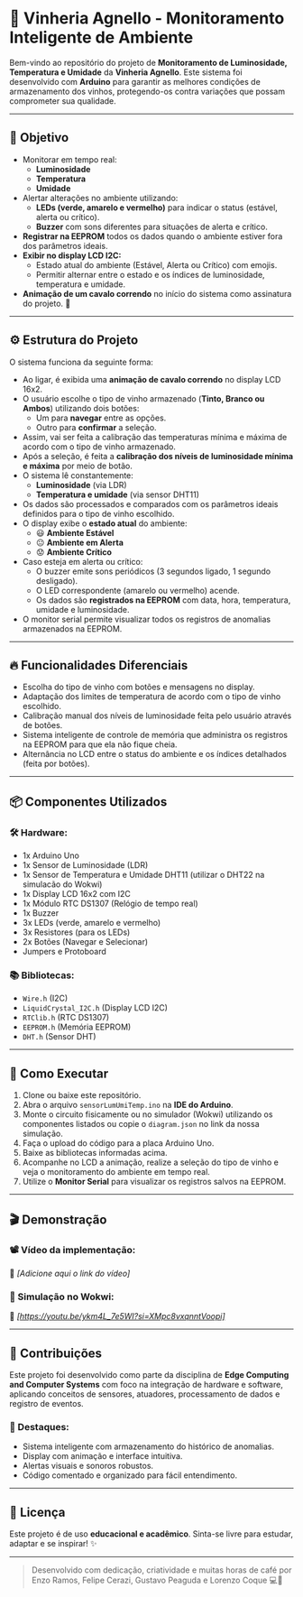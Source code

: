 # 🍷 Vinheria Agnello - Monitoramento Inteligente de Ambiente

Bem-vindo ao repositório do projeto de **Monitoramento de Luminosidade, Temperatura e Umidade** da **Vinheria Agnello**. Este sistema foi desenvolvido com **Arduino** para garantir as melhores condições de armazenamento dos vinhos, protegendo-os contra variações que possam comprometer sua qualidade.

---

## 📌 Objetivo

- Monitorar em tempo real:
  - **Luminosidade**
  - **Temperatura**
  - **Umidade**
- Alertar alterações no ambiente utilizando:
  - **LEDs (verde, amarelo e vermelho)** para indicar o status (estável, alerta ou crítico).
  - **Buzzer** com sons diferentes para situações de alerta e crítico.
- **Registrar na EEPROM** todos os dados quando o ambiente estiver fora dos parâmetros ideais.
- **Exibir no display LCD I2C:**
  - Estado atual do ambiente (Estável, Alerta ou Crítico) com emojis.
  - Permitir alternar entre o estado e os índices de luminosidade, temperatura e umidade.
- **Animação de um cavalo correndo** no início do sistema como assinatura do projeto. 🐎

---

## ⚙️ Estrutura do Projeto

O sistema funciona da seguinte forma:

- Ao ligar, é exibida uma **animação de cavalo correndo** no display LCD 16x2.
- O usuário escolhe o tipo de vinho armazenado (**Tinto, Branco ou Ambos**) utilizando dois botões:
  - Um para **navegar** entre as opções.
  - Outro para **confirmar** a seleção.
- Assim, vai ser feita a calibração das temperaturas mínima e máxima de acordo com o tipo de vinho armazenado.
- Após a seleção, é feita a **calibração dos níveis de luminosidade mínima e máxima** por meio de botão.
- O sistema lê constantemente:
  - **Luminosidade** (via LDR)
  - **Temperatura e umidade** (via sensor DHT11)
- Os dados são processados e comparados com os parâmetros ideais definidos para o tipo de vinho escolhido.
- O display exibe o **estado atual** do ambiente:
  - 😃 **Ambiente Estável**
  - 😐 **Ambiente em Alerta**
  - 😟 **Ambiente Crítico**
- Caso esteja em alerta ou crítico:
  - O buzzer emite sons periódicos (3 segundos ligado, 1 segundo desligado).
  - O LED correspondente (amarelo ou vermelho) acende.
  - Os dados são **registrados na EEPROM** com data, hora, temperatura, umidade e luminosidade.
- O monitor serial permite visualizar todos os registros de anomalias armazenados na EEPROM.

---

## 🔥 Funcionalidades Diferenciais

- Escolha do tipo de vinho com botões e mensagens no display.
- Adaptação dos limites de temperatura de acordo com o tipo de vinho escolhido.
- Calibração manual dos níveis de luminosidade feita pelo usuário através de botões.
- Sistema inteligente de controle de memória que administra os registros na EEPROM para que ela não fique cheia.
- Alternância no LCD entre o status do ambiente e os índices detalhados (feita por botões).

---

## 📦 Componentes Utilizados

### 🛠️ Hardware:

- 1x Arduino Uno
- 1x Sensor de Luminosidade (LDR)
- 1x Sensor de Temperatura e Umidade DHT11 (utilizar o DHT22 na simulacão do Wokwi)
- 1x Display LCD 16x2 com I2C
- 1x Módulo RTC DS1307 (Relógio de tempo real)
- 1x Buzzer
- 3x LEDs (verde, amarelo e vermelho)
- 3x Resistores (para os LEDs)
- 2x Botões (Navegar e Selecionar)
- Jumpers e Protoboard

### 📚 Bibliotecas:

- `Wire.h` (I2C)
- `LiquidCrystal_I2C.h` (Display LCD I2C)
- `RTClib.h` (RTC DS1307)
- `EEPROM.h` (Memória EEPROM)
- `DHT.h` (Sensor DHT)

---

## 🚀 Como Executar

1. Clone ou baixe este repositório.
2. Abra o arquivo `sensorLumUmiTemp.ino` na **IDE do Arduino**.
3. Monte o circuito fisicamente ou no simulador (Wokwi) utilizando os componentes listados ou copie o `diagram.json` no link da nossa simulação.
4. Faça o upload do código para a placa Arduino Uno.
5. Baixe as bibliotecas informadas acima.
6. Acompanhe no LCD a animação, realize a seleção do tipo de vinho e veja o monitoramento do ambiente em tempo real.
7. Utilize o **Monitor Serial** para visualizar os registros salvos na EEPROM.

---

## 🎬 Demonstração

### 📽️ Vídeo da implementação:

🔗 *[Adicione aqui o link do vídeo]*

### 📸 Simulação no Wokwi:

🔗 *[https://youtu.be/ykm4L_7e5WI?si=XMpc8vxqnntVoopi]*

---

## 🤝 Contribuições

Este projeto foi desenvolvido como parte da disciplina de **Edge Computing and Computer Systems** com foco na integração de hardware e software, aplicando conceitos de sensores, atuadores, processamento de dados e registro de eventos.

### 🌟 Destaques:

- Sistema inteligente com armazenamento do histórico de anomalias.
- Display com animação e interface intuitiva.
- Alertas visuais e sonoros robustos.
- Código comentado e organizado para fácil entendimento.

---

## 📄 Licença

Este projeto é de uso **educacional e acadêmico**. Sinta-se livre para estudar, adaptar e se inspirar! ✨

---

> Desenvolvido com dedicação, criatividade e muitas horas de café por Enzo Ramos, Felipe Cerazi, Gustavo Peaguda e Lorenzo Coque 💻🍷
